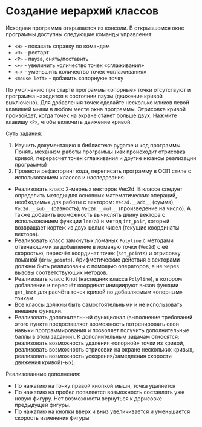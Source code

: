 # Создание иерархий классов
Исходная программа открывается из консоли.
В открывшемся окне программы доступны следующие команды управления:

- `<H>`  - показать справку по командам
- `<R>`  - рестарт
- `<P>`  - пауза, снять/поставить
- `<+>`  - увеличить количество точек «сглаживания»
- `<->`  - уменьшить количество точек «сглаживания»
- `<mouse left>`  - добавить «опорную» точку
  
По умолчанию при старте программы «опорные» точки отсутствуют и программа находится в состоянии паузы (движение кривой выключено). Для добавления точек сделайте несколько кликов левой клавишей мыши в любом месте окна программы. Отрисовка кривой произойдет, когда точек на экране станет больше двух. Нажмите клавишу `<P>`, чтобы включить движение кривой.

Суть задания:
1. Изучить документацию к библиотеке pygame и код программы. Понять механизм работы программы (как происходит отрисовка кривой, перерасчет точек сглаживания и другие нюансы реализации программы)
2. Провести рефакторинг кода, переписать программу в ООП стиле с использованием классов и наследования.

+ Реализовать класс 2-мерных векторов Vec2d. В классе следует определить методы для основных математических операций, необходимых для работы с вектором: `Vec2d.__add__` (сумма), `Vec2d.__sub__` (разность), `Vec2d.__mul__` (произведение на число). А также добавить возможность вычислять длину вектора с использованием функции `len(a)` и метод `int_pair`, который возвращает кортеж из двух целых чисел (текущие координаты вектора).
+ Реализовать класс замкнутых ломаных `Polyline` с методами отвечающими за добавление в ломаную точки (`Vec2d`) c её скоростью, пересчёт координат точек (`set_points`) и отрисовку ломаной (`draw_points`). Арифметические действия с векторами должны быть реализованы с помощью операторов, а не через вызовы соответствующих методов.
+ Реализовать класс Knot (наследник класса `Polyline`), в котором добавление и пересчёт координат инициируют вызов функции `get_knot` для расчёта точек кривой по добавляемым «опорным» точкам.
+ Все классы должны быть самостоятельными и не использовать внешние функции.
+ Реализовать дополнительный функционал (выполнение требований этого пункта предоставляет возможность потренировать свои навыки программирования и позволяет получить дополнительные баллы в этом задании). К дополнительным задачам относятся: реализовать возможность удаления «опорной» точки из кривой, реализовать возможность отрисовки на экране нескольких кривых, реализовать возможность ускорения/замедления скорости движения кривой(-ых).

Реализованные дополнения:
+ По нажатию на точку правой кнопкой мыши, точка удаляется
+ По нажатию на пробел появляется возможность составлять уже новую фигуру. Нет возможности вернуться к дорисовке предыдущей фигуры.
+ По нажатию на кнопки вверх и вниз увеличивается и уменьшается скорость изменения фигуры